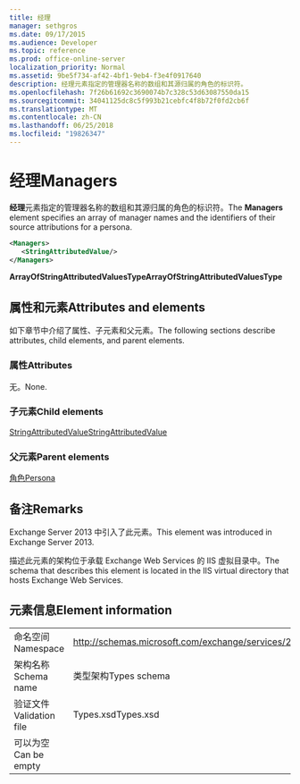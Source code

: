 ```yaml
---
title: 经理
manager: sethgros
ms.date: 09/17/2015
ms.audience: Developer
ms.topic: reference
ms.prod: office-online-server
localization_priority: Normal
ms.assetid: 9be5f734-af42-4bf1-9eb4-f3e4f0917640
description: 经理元素指定的管理器名称的数组和其源归属的角色的标识符。
ms.openlocfilehash: 7f26b61692c3690074b7c328c53d63087550da15
ms.sourcegitcommit: 34041125dc8c5f993b21cebfc4f8b72f0fd2cb6f
ms.translationtype: MT
ms.contentlocale: zh-CN
ms.lasthandoff: 06/25/2018
ms.locfileid: "19826347"
---
```

# <a name="managers"></a><span data-ttu-id="3e53d-103">经理</span><span class="sxs-lookup"><span data-stu-id="3e53d-103">Managers</span></span>

<span data-ttu-id="3e53d-104">**经理**元素指定的管理器名称的数组和其源归属的角色的标识符。</span><span class="sxs-lookup"><span data-stu-id="3e53d-104">The **Managers** element specifies an array of manager names and the identifiers of their source attributions for a persona.</span></span> 
  
```XML
<Managers>
   <StringAttributedValue/>
</Managers>
```

 <span data-ttu-id="3e53d-105">**ArrayOfStringAttributedValuesType**</span><span class="sxs-lookup"><span data-stu-id="3e53d-105">**ArrayOfStringAttributedValuesType**</span></span>
## <a name="attributes-and-elements"></a><span data-ttu-id="3e53d-106">属性和元素</span><span class="sxs-lookup"><span data-stu-id="3e53d-106">Attributes and elements</span></span>

<span data-ttu-id="3e53d-107">如下章节中介绍了属性、子元素和父元素。</span><span class="sxs-lookup"><span data-stu-id="3e53d-107">The following sections describe attributes, child elements, and parent elements.</span></span>
  
### <a name="attributes"></a><span data-ttu-id="3e53d-108">属性</span><span class="sxs-lookup"><span data-stu-id="3e53d-108">Attributes</span></span>

<span data-ttu-id="3e53d-109">无。</span><span class="sxs-lookup"><span data-stu-id="3e53d-109">None.</span></span>
  
### <a name="child-elements"></a><span data-ttu-id="3e53d-110">子元素</span><span class="sxs-lookup"><span data-stu-id="3e53d-110">Child elements</span></span>

[<span data-ttu-id="3e53d-111">StringAttributedValue</span><span class="sxs-lookup"><span data-stu-id="3e53d-111">StringAttributedValue</span></span>](stringattributedvalue.md)
  
### <a name="parent-elements"></a><span data-ttu-id="3e53d-112">父元素</span><span class="sxs-lookup"><span data-stu-id="3e53d-112">Parent elements</span></span>

[<span data-ttu-id="3e53d-113">角色</span><span class="sxs-lookup"><span data-stu-id="3e53d-113">Persona</span></span>](persona.md)
  
## <a name="remarks"></a><span data-ttu-id="3e53d-114">备注</span><span class="sxs-lookup"><span data-stu-id="3e53d-114">Remarks</span></span>

<span data-ttu-id="3e53d-115">Exchange Server 2013 中引入了此元素。</span><span class="sxs-lookup"><span data-stu-id="3e53d-115">This element was introduced in Exchange Server 2013.</span></span>
  
<span data-ttu-id="3e53d-116">描述此元素的架构位于承载 Exchange Web Services 的 IIS 虚拟目录中。</span><span class="sxs-lookup"><span data-stu-id="3e53d-116">The schema that describes this element is located in the IIS virtual directory that hosts Exchange Web Services.</span></span>
  
## <a name="element-information"></a><span data-ttu-id="3e53d-117">元素信息</span><span class="sxs-lookup"><span data-stu-id="3e53d-117">Element information</span></span>

|||
|:-----|:-----|
|<span data-ttu-id="3e53d-118">命名空间</span><span class="sxs-lookup"><span data-stu-id="3e53d-118">Namespace</span></span>  <br/> |http://schemas.microsoft.com/exchange/services/2006/types  <br/> |
|<span data-ttu-id="3e53d-119">架构名称</span><span class="sxs-lookup"><span data-stu-id="3e53d-119">Schema name</span></span>  <br/> |<span data-ttu-id="3e53d-120">类型架构</span><span class="sxs-lookup"><span data-stu-id="3e53d-120">Types schema</span></span>  <br/> |
|<span data-ttu-id="3e53d-121">验证文件</span><span class="sxs-lookup"><span data-stu-id="3e53d-121">Validation file</span></span>  <br/> |<span data-ttu-id="3e53d-122">Types.xsd</span><span class="sxs-lookup"><span data-stu-id="3e53d-122">Types.xsd</span></span>  <br/> |
|<span data-ttu-id="3e53d-123">可以为空</span><span class="sxs-lookup"><span data-stu-id="3e53d-123">Can be empty</span></span>  <br/> ||
   

